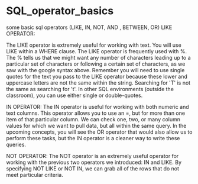 # SQL_operator_basics
some basic sql operators (LIKE, IN, NOT, AND , BETWEEN, OR)
LIKE OPERATOR:

The LIKE operator is extremely useful for working with text. You will use LIKE within a WHERE clause. The LIKE operator is frequently used with %. The % tells us that we might want any number of characters leading up to a particular set of characters or following a certain set of characters, as we saw with the google syntax above. Remember you will need to use single quotes for the text you pass to the LIKE operator because these lower and uppercase letters are not the same within the string. Searching for 'T' is not the same as searching for 't'. In other SQL environments (outside the classroom), you can use either single or double-quotes.

IN OPERATOR:
The IN operator is useful for working with both numeric and text columns. This operator allows you to use an =, but for more than one item of that particular column. We can check one, two, or many column values for which we want to pull data, but all within the same query. In the upcoming concepts, you will see the OR operator that would also allow us to perform these tasks, but the IN operator is a cleaner way to write these queries.

NOT OPERATOR:
The NOT operator is an extremely useful operator for working with the previous two operators we introduced: IN and LIKE. By specifying NOT LIKE or NOT IN, we can grab all of the rows that do not meet particular criteria.
